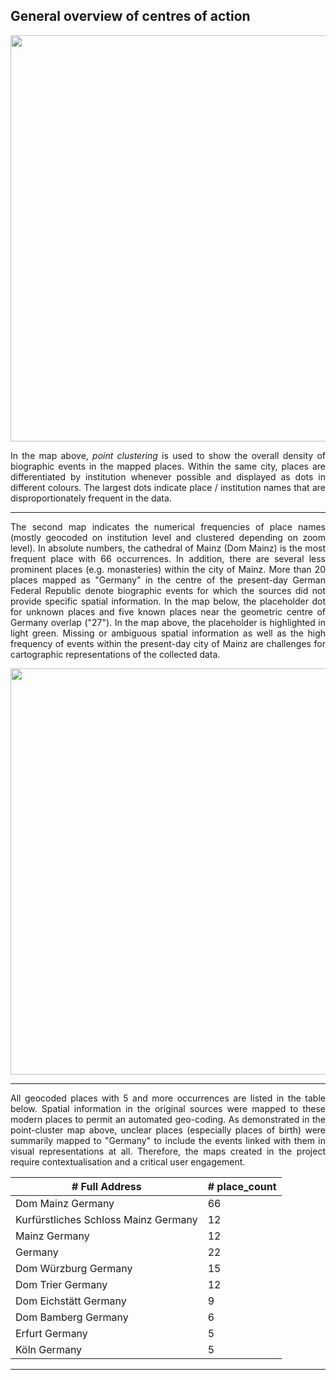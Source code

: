 <h2>General overview of centres of action</h2>

<a href="./maps/Domherren_clustered_close-up.png"><img src="./maps/Domherren_clustered_close-up.png" width="650px" align="center"/></a>
<p align="justify">In the map above, <em>point clustering</em> is used to show the overall density of biographic events in the mapped places. Within the same city, places are differentiated by institution whenever possible and displayed as dots in different colours. The largest dots indicate place / institution names that are disproportionately frequent in the data.</p>

<hr>

<p align="justify">The second map indicates the numerical frequencies of place names (mostly geocoded on institution level and clustered depending on zoom level). In absolute numbers, the cathedral of Mainz (Dom Mainz) is the most frequent place with 66 occurrences. In addition, there are several less prominent places (e.g. monasteries) within the city of Mainz. More than 20 places mapped as "Germany" in the centre of the present-day German Federal Republic denote biographic events for which the sources did not provide specific spatial information. In the map below, the placeholder dot for unknown places and five known places near the geometric centre of Germany overlap ("27"). In the map above, the placeholder is highlighted in light green. Missing or ambiguous spatial information as well as the high frequency of events within the present-day city of Mainz are challenges for cartographic representations of the collected data.</p>

<a href="./maps/Domherren_places-frequency_2.png"><img src="./maps/Domherren_places-frequency_2.png" width="650px" align="center"/></a>

<hr>

<p align="justify">All geocoded places with 5 and more occurrences are listed in the table below. Spatial information in the original sources were mapped to these modern places to permit an automated geo-coding. As demonstrated in the point-cluster map above, unclear places (especially places of birth) were summarily mapped to "Germany" to include the events linked with them in visual representations at all. Therefore, the maps created in the project require contextualisation and a critical user engagement.</p>
<table width="400px" align="center">
<thead><tr><th title="Field #2"># Full Address</th>
<th title="Field #3"># place_count</th>
</tr></thead>
<tbody>
<tr>
<td>Dom Mainz Germany</td>
<td>66           </td>
</tr>
<tr>
<td>Kurfürstliches Schloss Mainz Germany</td>
<td>12           </td>
</tr>
<tr>
<td>Mainz Germany</td>
<td>12           </td>
</tr>
<tr>
<td>Germany              </td>
<td>22           </td>
</tr>
<tr>
<td>Dom Würzburg Germany </td>
<td>15           </td>
</tr>
<tr>
<td>Dom Trier Germany    </td>
<td>12           </td>
</tr>
<tr>
<td>Dom Eichstätt Germany</td>
<td>9            </td>
</tr>
<tr>
<td>Dom Bamberg Germany  </td>
<td>6            </td>
</tr>
<tr>
<td>Erfurt Germany       </td>
<td>5            </td>
</tr>
<tr>
<td>Köln Germany         </td>
<td>5            </td>
</tr>
</tbody></table>
<hr>
